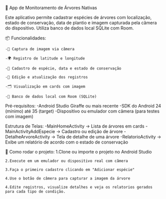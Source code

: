 🌱 App de Monitoramento de Árvores Nativas

Este aplicativo permite cadastrar espécies de árvores com localização, estado de conservação, data de plantio e imagem capturada pela câmera do dispositivo. Utiliza banco de dados local SQLite com Room.

📦 Funcionalidades:

    -📸 Captura de imagem via câmera

    -🌍 Registro de latitude e longitude

    -🧾 Cadastro de espécie, data e estado de conservação

    -🔁 Edição e atualização dos registros

    -🗂️ Visualização em cards com imagem

    -🧠 Banco de dados local com Room (SQLite)

Pré-requisitos:
    -Android Studio Giraffe ou mais recente
    -SDK do Android 24 (mínimo) até 35 (target)
    -Dispositivo ou emulador com câmera (para testes com imagem)

Estrutura de Telas:
    -MainHomeActivity → Lista de árvores em cards
    -MainActivityAddEspecie → Cadastro ou edição de árvore
    -DetalheArvoreActivity → Tela de detalhe de uma árvore
    -RelatorioActivity → Exibe um relatório de acordo com o estado de conservação

🚀 Como rodar o projeto:
    1.Clone ou importe o projeto no Android Studio

    2.Execute em um emulador ou dispositivo real com câmera

    3.Faça o primeiro cadastro clicando em "Adicionar espécie"

    4.Use o botão de câmera para capturar a imagem da árvore

    4.Edite registros, visualize detalhes e veja os relatorios gerados para cada tipo de condição.